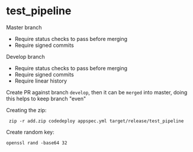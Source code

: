 # test_pipeline

Master branch

* Require status checks to pass before merging
* Require signed commits

Develop branch

* Require status checks to pass before merging
* Require signed commits
* Require linear history


Create PR against branch `develop`, then it can be `merged` into master, doing
this helps to keep branch "even"

Creating the zip:

     zip -r add.zip codedeploy appspec.yml target/release/test_pipeline

Create random key:

    openssl rand -base64 32
